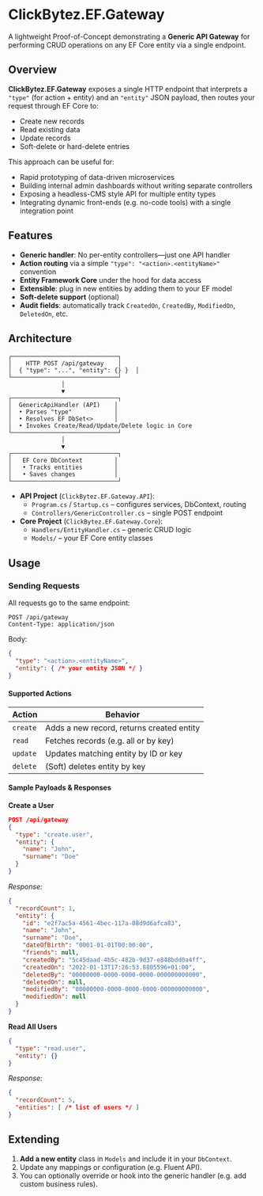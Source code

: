# ClickBytez.EF.Gateway

A lightweight Proof-of-Concept demonstrating a **Generic API Gateway** for performing CRUD operations on any EF Core entity via a single endpoint.


## Overview

**ClickBytez.EF.Gateway** exposes a single HTTP endpoint that interprets a `"type"` (for action + entity) and an `"entity"` JSON payload, 
then routes your request through EF Core to:

- Create new records  
- Read existing data  
- Update records  
- Soft-delete or hard-delete entries  

This approach can be useful for:

- Rapid prototyping of data-driven microservices  
- Building internal admin dashboards without writing separate controllers  
- Exposing a headless-CMS style API for multiple entity types  
- Integrating dynamic front-ends (e.g. no-code tools) with a single integration point  

## Features

- **Generic handler**: No per-entity controllers—just one API handler  
- **Action routing** via a simple `"type": "<action>.<entityName>"` convention  
- **Entity Framework Core** under the hood for data access  
- **Extensible**: plug in new entities by adding them to your EF model  
- **Soft-delete support** (optional)  
- **Audit fields**: automatically track `CreatedOn`, `CreatedBy`, `ModifiedOn`, `DeletedOn`, etc.  

## Architecture

```
┌──────────────────────────────┐
│    HTTP POST /api/gateway    │
│  { "type": "...", "entity": {} }  │
└──────────────────────────────┘
               │
               ▼
┌──────────────────────────────┐
│  GenericApiHandler (API)    │
│  • Parses "type"            │
│  • Resolves EF DbSet<>      │
│  • Invokes Create/Read/Update/Delete logic in Core  
└──────────────────────────────┘
               │
               ▼
┌──────────────────────────────┐
│   EF Core DbContext         │
│   • Tracks entities         │
│   • Saves changes           │
└──────────────────────────────┘
```

- **API Project** (`ClickBytez.EF.Gateway.API`):  
  - `Program.cs` / `Startup.cs` – configures services, DbContext, routing  
  - `Controllers/GenericController.cs` – single POST endpoint  
- **Core Project** (`ClickBytez.EF.Gateway.Core`):  
  - `Handlers/EntityHandler.cs` – generic CRUD logic  
  - `Models/` – your EF Core entity classes  


## Usage

### Sending Requests

All requests go to the same endpoint:

```
POST /api/gateway
Content-Type: application/json
```

Body:

```json
{
  "type": "<action>.<entityName>",
  "entity": { /* your entity JSON */ }
}
```

#### Supported Actions

| Action   | Behavior                                   |
| -------- | ------------------------------------------ |
| `create` | Adds a new record, returns created entity  |
| `read`   | Fetches records (e.g. all or by key)       |
| `update` | Updates matching entity by ID or key       |
| `delete` | (Soft) deletes entity by key               |

#### Sample Payloads & Responses

**Create a User**

```json
POST /api/gateway
{
  "type": "create.user",
  "entity": {
    "name": "John",
    "surname": "Doe"
  }
}
```

_Response:_

```json
{
  "recordCount": 1,
  "entity": {
    "id": "e2f7ac5a-4561-4bec-117a-08d9d6afca83",
    "name": "John",
    "surname": "Doe",
    "dateOfBirth": "0001-01-01T00:00:00",
    "friends": null,
    "createdBy": "5c45daad-4b5c-482b-9d37-e848bdd0a4ff",
    "createdOn": "2022-01-13T17:26:53.8805596+01:00",
    "deletedBy": "00000000-0000-0000-0000-000000000000",
    "deletedOn": null,
    "modifiedBy": "00000000-0000-0000-0000-000000000000",
    "modifiedOn": null
  }
}
```

**Read All Users**

```json
{
  "type": "read.user",
  "entity": {}
}
```

_Response:_

```json
{
  "recordCount": 5,
  "entities": [ /* list of users */ ]
}
```

## Extending

1. **Add a new entity** class in `Models` and include it in your `DbContext`.  
2. Update any mappings or configuration (e.g. Fluent API).  
3. You can optionally override or hook into the generic handler (e.g. add custom business rules).  

